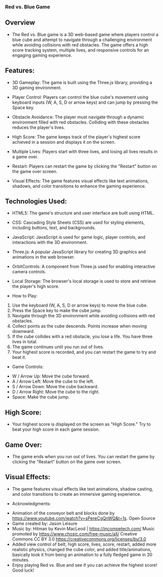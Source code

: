 ### Red vs. Blue Game

## Overview

- The Red vs. Blue game is a 3D web-based game where players control a blue cube and attempt to navigate through a challenging environment while avoiding collisions with red obstacles. The game offers a high score tracking system, multiple lives, and responsive controls for an engaging gaming experience.

## Features:
- 3D Gameplay: The game is built using the Three.js library, providing a 3D gaming environment.

- Player Control: Players can control the blue cube's movement using keyboard inputs (W, A, S, D or arrow keys) and can jump by pressing the Space key.

- Obstacle Avoidance: The player must navigate through a dynamic environment filled with red obstacles. Colliding with these obstacles reduces the player's lives.

- High Score: The game keeps track of the player's highest score achieved in a session and displays it on the screen.

- Multiple Lives: Players start with three lives, and losing all lives results in a game over.

- Restart: Players can restart the game by clicking the "Restart" button on the game over screen.

- Visual Effects: The game features visual effects like text animations, shadows, and color transitions to enhance the gaming experience.

## Technologies Used:

- HTML5: The game's structure and user interface are built using HTML.

- CSS: Cascading Style Sheets (CSS) are used for styling elements, including buttons, text, and backgrounds.

- JavaScript: JavaScript is used for game logic, player controls, and interactions with the 3D environment.

- Three.js: A popular JavaScript library for creating 3D graphics and animations in the web browser.

- OrbitControls: A component from Three.js used for enabling interactive camera controls.

- Local Storage: The browser's local storage is used to store and retrieve the player's high score.

* How to Play:

1. Use the keyboard (W, A, S, D or arrow keys) to move the blue cube.
2. Press the Space key to make the cube jump.
3. Navigate through the 3D environment while avoiding collisions with red obstacles.
4. Collect points as the cube descends. Points increase when moving downward.
5. If the cube collides with a red obstacle, you lose a life. You have three lives in total.
6. The game continues until you run out of lives.
7. Your highest score is recorded, and you can restart the game to try and beat it.

* Game Controls:
- W / Arrow Up: Move the cube forward.
- A / Arrow Left: Move the cube to the left.
- S / Arrow Down: Move the cube backward.
- D / Arrow Right: Move the cube to the right.
- Space: Make the cube jump.

## High Score:

- Your highest score is displayed on the screen as "High Score." Try to beat your high score in each game session.

## Game Over:

- The game ends when you run out of lives. You can restart the game by clicking the "Restart" button on the game over screen.

## Visual Effects:

- The game features visual effects like text animations, shadow casting, and color transitions to create an immersive gaming experience.

* Acknowledgments:
- Animation of the conveyor belt and blocks done by https://www.youtube.com/watch?v=sPereCgQnWQ&t=1s. Open Source
- Game created by: Jason Leisure
- Music by: Hitman by Kevin MacLeod | https://incompetech.com/
Music promoted by https://www.chosic.com/free-music/all/
Creative Commons CC BY 3.0
https://creativecommons.org/licenses/by/3.0
- Added view control of belt, high score, lives, score, restart, added more realistic physics, changed the cube color, and added title/animations, basically took it from being an animation to a fully fledged game in 30 minutes.
- Enjoy playing Red vs. Blue and see if you can achieve the highest score! Good luck!
